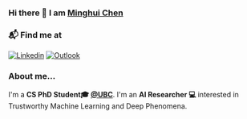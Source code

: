 ### Hi there 👋 I am [Minghui Chen](https://chenminghui.com)

### 📬 Find me at

[![Linkedin](https://img.shields.io/badge/-LinkedIn-blue?style=flat&logo=Linkedin&logoColor=white)](https://www.linkedin.cn/incareer/in/ACoAADVmMLYBr9_BXkvwvizMiB9FNdC9I3Y8FPI)
[![Outlook](https://img.shields.io/badge/-Outlook-0078D4?style=flat&logo=Microsoft-Outlook&logoColor=white)](mailto:ming_hui.chen@outlook.com)

### About me... 
I'm a **CS PhD Student🎓 [@UBC](https://www.ubc.ca/)**. I'm an **AI Researcher 💻** interested in Trustworthy Machine Learning and Deep Phenomena. 

<!--
**MinghuiChen43/MinghuiChen43** is a ✨ _special_ ✨ repository because its `README.md` (this file) appears on your GitHub profile.

Here are some ideas to get you started:

- 🔭 I’m currently working on ...
- 🌱 I’m currently learning ...
- 👯 I’m looking to collaborate on ...
- 🤔 I’m looking for help with ...
- 💬 Ask me about ...
- 📫 How to reach me: ...
- 😄 Pronouns: ...
- ⚡ Fun fact: ...
-->
